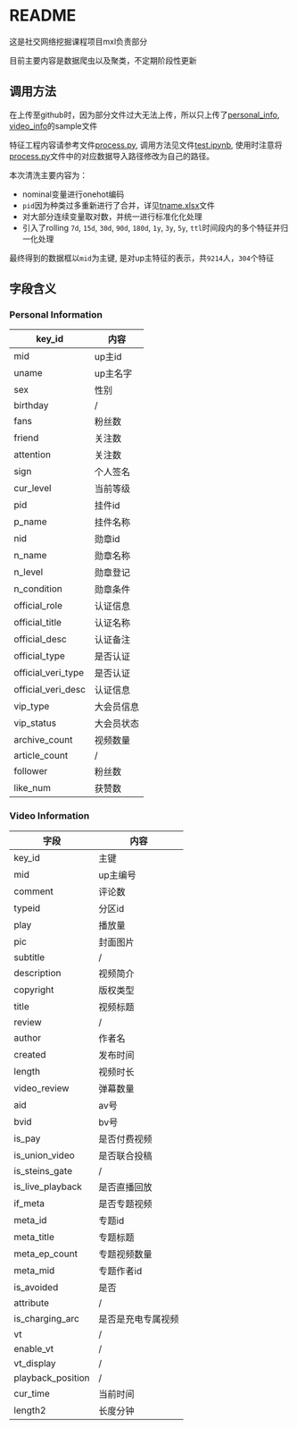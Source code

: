# README
这是社交网络挖掘课程项目mxl负责部分

目前主要内容是数据爬虫以及聚类，不定期阶段性更新

## 调用方法
在上传至github时，因为部分文件过大无法上传，所以只上传了[personal_info](./data/personal_info_sample.xlsx), [video_info](./data/video_info_sample.xlsx)的sample文件

特征工程内容请参考文件[process.py](./DAEGC/process.py), 调用方法见文件[test.ipynb](./DAEGC/test.ipynb), 使用时注意将[process.py](./DAEGC/process.py)文件中的对应数据导入路径修改为自己的路径。

本次清洗主要内容为：
* nominal变量进行onehot编码
* `pid`因为种类过多重新进行了合并，详见[tname.xlsx](./data/tname.xlsx)文件
* 对大部分连续变量取对数，并统一进行标准化化处理
* 引入了rolling `7d`, `15d`, `30d`, `90d`, `180d`, `1y`, `3y`, `5y`, `ttl`时间段内的多个特征并归一化处理

最终得到的数据框以`mid`为主键, 是对up主特征的表示，共`9214`人，`304`个特征

## 字段含义

### Personal Information

| key_id             | 内容       |
| ------------------ | ---------- |
| mid                | up主id     |
| uname              | up主名字   |
| sex                | 性别       |
| birthday           | /          |
| fans               | 粉丝数     |
| friend             | 关注数     |
| attention          | 关注数     |
| sign               | 个人签名   |
| cur_level          | 当前等级   |
| pid                | 挂件id     |
| p_name             | 挂件名称   |
| nid                | 勋章id     |
| n_name             | 勋章名称   |
| n_level            | 勋章登记   |
| n_condition        | 勋章条件   |
| official_role      | 认证信息   |
| official_title     | 认证名称   |
| official_desc      | 认证备注   |
| official_type      | 是否认证   |
| official_veri_type | 是否认证   |
| official_veri_desc | 认证信息   |
| vip_type           | 大会员信息 |
| vip_status         | 大会员状态 |
| archive_count      | 视频数量   |
| article_count      | /          |
| follower           | 粉丝数     |
| like_num           | 获赞数     |



### Video Information

| 字段              | 内容               |
| ----------------- | ------------------ |
| key_id            | 主键               |
| mid               | up主编号           |
| comment           | 评论数             |
| typeid            | 分区id             |
| play              | 播放量             |
| pic               | 封面图片           |
| subtitle          | /                  |
| description       | 视频简介           |
| copyright         | 版权类型           |
| title             | 视频标题           |
| review            | /                  |
| author            | 作者名             |
| created           | 发布时间           |
| length            | 视频时长           |
| video_review      | 弹幕数量           |
| aid               | av号               |
| bvid              | bv号               |
| is_pay            | 是否付费视频       |
| is_union_video    | 是否联合投稿       |
| is_steins_gate    | /                  |
| is_live_playback  | 是否直播回放       |
| if_meta           | 是否专题视频       |
| meta_id           | 专题id             |
| meta_title        | 专题标题           |
| meta_ep_count     | 专题视频数量       |
| meta_mid          | 专题作者id         |
| is_avoided        | 是否               |
| attribute         | /                  |
| is_charging_arc   | 是否是充电专属视频 |
| vt                | /                  |
| enable_vt         | /                  |
| vt_display        | /                  |
| playback_position | /                  |
| cur_time          | 当前时间           |
| length2           | 长度分钟           |